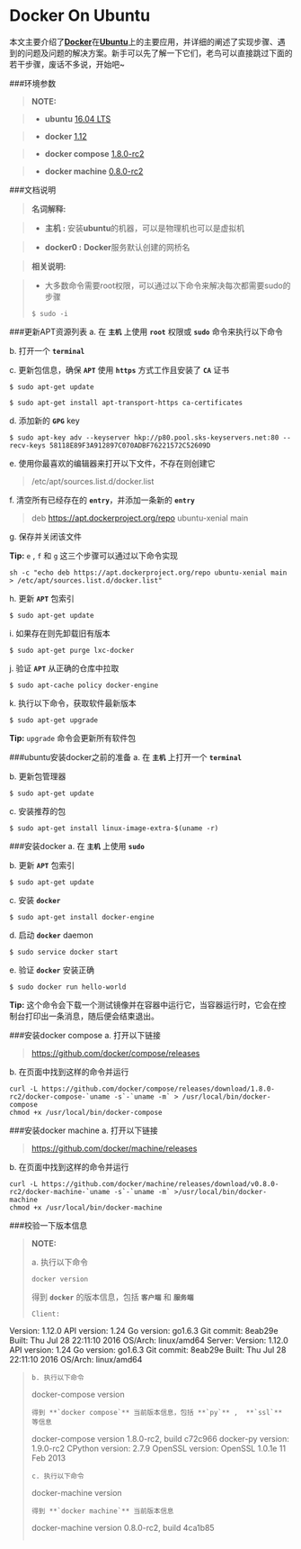 Docker On Ubuntu
====

本文主要介绍了[**Docker**](https://www.docker.com)在[**Ubuntu**](http://www.ubuntu.com/)上的主要应用，并详细的阐述了实现步骤、遇到的问题及问题的解决方案。新手可以先了解一下它们，老鸟可以直接跳过下面的若干步骤，废话不多说，开始吧~

###环境参数

> **NOTE:** 

> - **ubuntu** [16.04 LTS](http://www.ubuntu.com/download/desktop)

> - **docker** [1.12](https://docs.docker.com/engine/installation/linux/ubuntulinux/)

> - **docker compose** [1.8.0-rc2](https://github.com/docker/compose/releases)

> - **docker machine** [0.8.0-rc2](https://github.com/docker/machine/releases)

###文档说明

> **名词解释:**

> - **主机 :** 安装**ubuntu**的机器，可以是物理机也可以是虚拟机

> - **docker0 :** **Docker**服务默认创建的网桥名

> **相关说明:**

> - 大多数命令需要root权限，可以通过以下命令来解决每次都需要sudo的步骤
> ```
> $ sudo -i
> ```

###更新APT资源列表
a. 在 **`主机`** 上使用 **`root`** 权限或 **`sudo`** 命令来执行以下命令

b. 打开一个 **`terminal`**

c. 更新包信息，确保 **`APT`** 使用 **`https`** 方式工作且安装了 **`CA`** 证书
```
$ sudo apt-get update

$ sudo apt-get install apt-transport-https ca-certificates
```

d. 添加新的 **`GPG`** key 
```
$ sudo apt-key adv --keyserver hkp://p80.pool.sks-keyservers.net:80 --recv-keys 58118E89F3A912897C070ADBF76221572C52609D
``` 
e. 使用你最喜欢的编辑器来打开以下文件，不存在则创建它
> /etc/apt/sources.list.d/docker.list

f. 清空所有已经存在的 **`entry`**，并添加一条新的 **`entry`**
> deb https://apt.dockerproject.org/repo ubuntu-xenial main

g. 保存并关闭该文件

**Tip:** `e` , `f` 和 `g` 这三个步骤可以通过以下命令实现
```
sh -c "echo deb https://apt.dockerproject.org/repo ubuntu-xenial main > /etc/apt/sources.list.d/docker.list"
```

h. 更新 **`APT`** 包索引
```
$ sudo apt-get update
```
i. 如果存在则先卸载旧有版本
```
$ sudo apt-get purge lxc-docker
```
j. 验证 **`APT`** 从正确的仓库中拉取
```
$ sudo apt-cache policy docker-engine
```
k. 执行以下命令，获取软件最新版本
```
$ sudo apt-get upgrade
```
**Tip:** `upgrade` 命令会更新所有软件包

###ubuntu安装docker之前的准备
a. 在 **`主机`** 上打开一个 **`terminal`**

b. 更新包管理器
```
$ sudo apt-get update
```
c. 安装推荐的包
```
$ sudo apt-get install linux-image-extra-$(uname -r)
```

###安装docker
a. 在 **`主机`** 上使用 **`sudo`** 

b. 更新 **`APT`** 包索引
```
$ sudo apt-get update
```
c. 安装 **`docker`**
```
$ sudo apt-get install docker-engine
```
d. 启动 **`docker`** daemon
```
$ sudo service docker start
```
e. 验证 **`docker`** 安装正确
```
$ sudo docker run hello-world
```
**Tip:** 这个命令会下载一个测试镜像并在容器中运行它，当容器运行时，它会在控制台打印出一条消息，随后便会结束退出。

###安装docker compose
a. 打开以下链接
> https://github.com/docker/compose/releases

b. 在页面中找到这样的命令并运行
```
curl -L https://github.com/docker/compose/releases/download/1.8.0-rc2/docker-compose-`uname -s`-`uname -m` > /usr/local/bin/docker-compose
chmod +x /usr/local/bin/docker-compose
```

###安装docker machine
a. 打开以下链接
> https://github.com/docker/machine/releases

b. 在页面中找到这样的命令并运行
```
curl -L https://github.com/docker/machine/releases/download/v0.8.0-rc2/docker-machine-`uname -s`-`uname -m` >/usr/local/bin/docker-machine
chmod +x /usr/local/bin/docker-machine
```
###校验一下版本信息
> **NOTE:**
>
> a. 执行以下命令
> ```
> docker version
> ```
> 得到 **`docker`** 的版本信息，包括 **`客户端`** 和 **`服务端`**
> ```
> Client:
 Version:      1.12.0
 API version:  1.24
 Go version:   go1.6.3
 Git commit:   8eab29e
 Built:        Thu Jul 28 22:11:10 2016
 OS/Arch:      linux/amd64
Server:
 Version:      1.12.0
 API version:  1.24
 Go version:   go1.6.3
 Git commit:   8eab29e
 Built:        Thu Jul 28 22:11:10 2016
 OS/Arch:      linux/amd64
> ```
> b. 执行以下命令
> ```
> docker-compose version
> ```
> 得到 **`docker compose`** 当前版本信息，包括 **`py`** ,  **`ssl`** 等信息
> ```
> docker-compose version 1.8.0-rc2, build c72c966
docker-py version: 1.9.0-rc2
CPython version: 2.7.9
OpenSSL version: OpenSSL 1.0.1e 11 Feb 2013
> ```
> c. 执行以下命令
> ```
> docker-machine version
> ```
> 得到 **`docker machine`** 当前版本信息
> ```
> docker-machine version 0.8.0-rc2, build 4ca1b85
> ```

